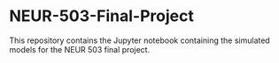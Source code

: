 # NEUR-503-Final-Project
This repository contains the Jupyter notebook containing the simulated models for the NEUR 503 final project.
